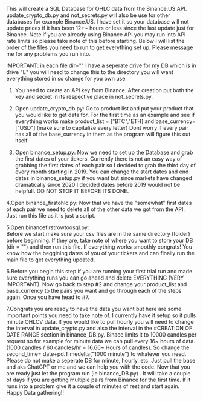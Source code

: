 This will create a SQL Database for OHLC data from the Binance.US API. update_crypto_db.py and not_secrets.py will also be use for other databases for example Binance.US. I have set it so your database will not update prices if it has been 12+~ hours or less since the last update just for Binance. Note if you are already using Binance API you may run into API rate limits so please take note of this before starting. Below I will list the order of the files you need to run to get everything set up. Please message me for any problems you run into.

IMPORTANT: in each file dir="" I have a seperate drive for my DB which is in drive "E" you will need to change this to the directory you will want everything stored in so change for you own use.


1. You need to create an API key from Binance. After creation put both the key and secret in its respective place in not_secrets.py.

2. Open update_crypto_db.py:
  Go to product list and put your product that you would like to get data for. For the first time as an example and see if everything works make product_list = ["BTC","ETH] and base_currency= ["USD"] (make sure to capitalize every letter) Dont worry if every pair has all of the base_currency in them as the program will figure this out itself.

3. Open binance_setup.py:
  Now we need to set up the Database and grab the first dates of your tickers. Currently there is not an easy way of grabbing the first dates of each pair so I decided to grab the third day of every month starting in 2019. You can change the start dates and end dates in binance_setup.py if you want but since markets have changed dramatically since 2020 I decided dates before 2019 would not be helpfull. DO NOT STOP IT BEFORE ITS DONE.

4.Open binance_firstohlc.py: 
  Now that we have the "somewhat" first dates of each pair we need to delete all of the other data we got from the API. Just run this file as it is just a script.

5.Open binancefirstrowtoosql.py:  
  Before we start make sure your csv files are in the same directory (folder) before beginning. If they are, take note of where you want to store your DB (dir = "") and then run this file. If everything works smoothly congrats! You know how the beggining dates of you of your tickers and can finally run the main file to get everything updated.

6.Before you begin this step if you are running your first trial run and made sure everything runs you can go ahead and delete EVERYTHING (VERY IMPORTANT). Now go back to step #2 and change your product_list and base_currency to the pairs you want and go through each of the steps again. Once you have head to #7.

7.Congrats you are ready to have the data you want but here are some important points you need to take note of. I currently have it setup so it pulls minute OHLCV data. If you would like to pull hourly you will need to change the interval in update_crypto.py and also the interval in the #CREATION OF DATE RANGE section in binance_DB.py. Binace limits it to 10000 candles per request so for example for minute data we can pull every 16~ hours of data. (1000 candles / 60 candles/hr = 16.66~ Hours of candles). So change the second_time= date+pd.Timedelta("1000 minute") to whatever you need. Please do not make a seperate DB for minute, hourly, etc. Just pull the base and aks ChatGPT or me and we can help you with the code. Now that you are ready just let the program run (ie binance_DB.py) . It will take a couple of days if you are getting multiple pairs from Binance for the first time. If it runs into a problem give it a couple of minutes of rest and start again. Happy Data gathering!!
